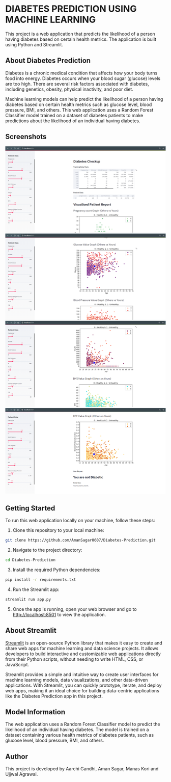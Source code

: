 # DIABETES PREDICTION USING MACHINE LEARNING

This project is a web application that predicts the likelihood of a person having diabetes based on certain health metrics. The application is built using Python and Streamlit.

## About Diabetes Prediction

Diabetes is a chronic medical condition that affects how your body turns food into energy. Diabetes occurs when your blood sugar (glucose) levels are too high. There are several risk factors associated with diabetes, including genetics, obesity, physical inactivity, and poor diet.

Machine learning models can help predict the likelihood of a person having diabetes based on certain health metrics such as glucose level, blood pressure, BMI, and others. This web application uses a Random Forest Classifier model trained on a dataset of diabetes patients to make predictions about the likelihood of an individual having diabetes.

## Screenshots

![Screenshot 1](images/1.PNG)
![Screenshot 2](images/2.PNG)
![Screenshot 3](images/3.PNG)
![Screenshot 4](images/4.PNG)

## Getting Started

To run this web application locally on your machine, follow these steps:

1. Clone this repository to your local machine:

```bash
git clone https://github.com/AmanSagar0607/Diabetes-Prediction.git
```

2. Navigate to the project directory:

```bash
cd Diabetes-Prediction
```

3. Install the required Python dependencies:

```bash
pip install -r requirements.txt
```

4. Run the Streamlit app:

```bash
streamlit run app.py
```

5. Once the app is running, open your web browser and go to [http://localhost:8501](http://localhost:8501) to view the application.

## About Streamlit

[Streamlit](https://streamlit.io/) is an open-source Python library that makes it easy to create and share web apps for machine learning and data science projects. It allows developers to build interactive and customizable web applications directly from their Python scripts, without needing to write HTML, CSS, or JavaScript.

Streamlit provides a simple and intuitive way to create user interfaces for machine learning models, data visualizations, and other data-driven applications. With Streamlit, you can quickly prototype, iterate, and deploy web apps, making it an ideal choice for building data-centric applications like the Diabetes Prediction app in this project.

## Model Information

The web application uses a Random Forest Classifier model to predict the likelihood of an individual having diabetes. The model is trained on a dataset containing various health metrics of diabetes patients, such as glucose level, blood pressure, BMI, and others.

## Author

This project is developed by Aarchi Gandhi, Aman Sagar, Manas Kori and Ujjwal Agrawal.

